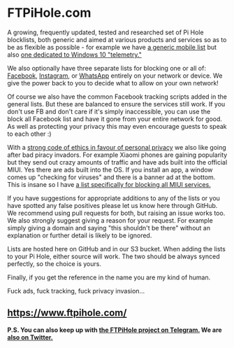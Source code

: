 # FTPiHole.com

A growing, frequently updated, tested and researched set of Pi Hole blocklists, both generic and aimed at various products and services so as to be as flexible as possible - for example we have [a generic mobile list](https://raw.githubusercontent.com/ftpmorph/ftpihole/master/blocklists/smartphone-ads-tracking.txt) but also [one dedicated to Windows 10 "telemetry."](https://raw.githubusercontent.com/ftpmorph/ftpihole/master/blocklists/windows10-spying-erm-i-mean-telemetry-lol.txt)

We also optionally have three separate lists for blocking one or all of: [Facebook](https://raw.githubusercontent.com/ftpmorph/ftpihole/master/blocklists/facebook-full-block.txt), [Instagram](https://raw.githubusercontent.com/ftpmorph/ftpihole/master/blocklists/instagram-full-block.txt), or [WhatsApp](https://raw.githubusercontent.com/ftpmorph/ftpihole/master/blocklists/whatsapp-full-block.txt) entirely on your network or device. We give the power back to you to decide what to allow on your own network!

Of course we also have the common Facebook tracking scripts added in the general lists. But these are balanced to ensure the services still work. If you don't use FB and don't care if it's simply inaccessible, you can use the block all Facebook list and have it gone from your entire network for good. As well as protecting your privacy this may even encourage guests to speak to each other :) 

With a [strong code of ethics in favour of personal privacy](https://www.ftpihole.com/ethos/) we also like going after bad piracy invadors. For example Xiaomi phones are gaining popularity but they send out crazy amounts of traffic and have ads built into the official MIUI. Yes there are ads built into the OS. If you install an app, a window comes up "checking for viruses" and there is a banner ad at the bottom. This is insane so I have [a list specifically for blocking all MIUI services.](https://raw.githubusercontent.com/ftpmorph/ftpihole/master/blocklists/xiaomi-ads-tracking.txt)

If you have suggestions for appropriate additions to any of the lists or you have spotted any false positives please let us know here through GitHub. We recommend using pull requests for both, but raising an issue works too. We also strongly suggest giving a reason for your request. For example simply giving a domain and saying "this shouldn't be there" without an explanation or further detail is likely to be ignored.

Lists are hosted here on GitHub and in our S3 bucket. When adding the lists to your Pi Hole, either source will work. The two should be always synced perfectly, so the choice is yours.

Finally, if you get the reference in the name you are my kind of human.

Fuck ads, fuck tracking, fuck privacy invasion...

## https://www.ftpihole.com/

**P.S. You can also keep up with [the FTPiHole project on Telegram.](https://telegram.me/FTPiHole) We are [also on Twitter.](https://twitter.com/FTPiHole)**
